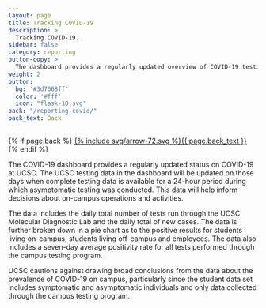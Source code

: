 ```yaml
---
layout: page
title: Tracking COVID-19
description: >
  Tracking COVID-19.  
sidebar: false
category: reporting
button-copy: >
  The dashboard provides a regularly updated overview of COVID-19 testing at UCSC
weight: 2
button:
  bg: '#3d7068ff'
  color: '#fff'
  icon: "flask-10.svg"
back: "/reporting-covid/"
back_text: Back
---
```

  {% if page.back %}
<a href="{{ page.back }}" class="pill tracking-back">{% include svg/arrow-72.svg %}{{ page.back_text }}</a>
{% endif %}

The COVID-19 dashboard provides a regularly updated status on COVID-19 at UCSC. The UCSC testing data in the dashboard will be updated on those days when complete testing data is available for a 24-hour period during which asymptomatic testing was conducted. This data will help inform decisions about on-campus operations and activities.

The data includes the daily total number of tests run through the UCSC Molecular Diagnostic Lab and the daily total of new cases. The data is further broken down in a pie chart as to the positive results for students living on-campus, students living off-campus and employees.  The data also includes a seven-day average positivity rate for all tests performed through the campus testing program.

UCSC cautions against drawing broad conclusions from the data about the prevalence of COVID-19 on campus, particularly since the student data set includes symptomatic and asymptomatic individuals and only data collected through the campus testing program.

<script type='text/javascript' src='https://visualizedata.ucop.edu/javascripts/api/viz_v1.js'></script><div class='tableauPlaceholder' style='width: 1000px; height: 850px;'><object class='tableauViz' width='1000px' height='850px' style='display:none;'><param name='host_url' value='https%3A%2F%2Fvisualizedata.ucop.edu%2F' /> <param name='embed_code_version' value='3' /> <param name='site_root' value='&#47;t&#47;UCSCpublic' /><param name='name' value='COVID-19TestingDashboardUCSC&#47;COVID-19Graphs' /><param name='tabs' value='yes' /><param name='toolbar' value='yes' /><param name='showAppBanner' value='true' /><param name='display_count' value='n' /><param name='isGuestRedirectFromVizportal' value='y' /></object></div>
